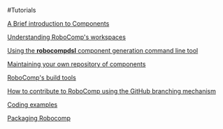 #Tutorials


[A Brief introduction to Components](components.md)

[Understanding RoboComp's workspaces](workspaceModel.md)

[Using the **robocompdsl** component generation command line tool](robocompdsl.md)

[Maintaining your own repository of components](using_github.md)

[RoboComp's  build tools ](buildTools.md)

[How to contribute to RoboComp using the GitHub branching mechanism](contribute/contribute.md)

[Coding examples](code-examples)

[Packaging Robocomp ](packaging.md)

<!-- [List of **robocomp-robolab** components]
-->





